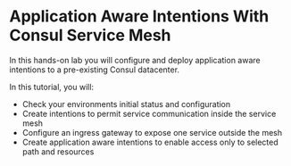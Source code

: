 # Application Aware Intentions With Consul Service Mesh

In this hands-on lab you will configure and deploy application aware intentions to a pre-existing Consul datacenter.

In this tutorial, you will:

- Check your environments initial status and configuration
- Create intentions to permit service communication inside the service mesh
- Configure an ingress gateway to expose one service outside the mesh
- Create application aware intentions to enable access only to selected path and resources




